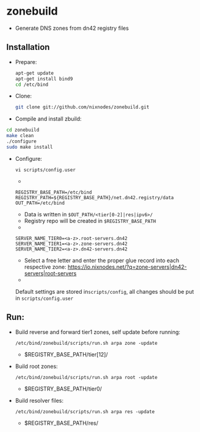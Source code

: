 # zonebuild

* Generate DNS zones from dn42 registry files

## Installation
* Prepare:

  ```sh
  apt-get update
  apt-get install bind9
  cd /etc/bind
  ```
* Clone:

  ```sh
  git clone git://github.com/nixnodes/zonebuild.git
  ```
  
* Compile and install zbuild:

 ```sh
 cd zonebuild
 make clean
 ./configure
 sudo make install
 ```
 
* Configure:
  
  `vi scripts/config.user`

  -
 
  ```
  REGISTRY_BASE_PATH=/etc/bind
  REGISTRY_PATH=${REGISTRY_BASE_PATH}/net.dn42.registry/data
  OUT_PATH=/etc/bind
  ```

  * Data is written in `$OUT_PATH/<tier[0-2]|res|ipv6>/`
  * Registry repo will be created in `$REGISTRY_BASE_PATH`
  
  -

  ```
  SERVER_NAME_TIER0=<a-z>.root-servers.dn42
  SERVER_NAME_TIER1=<a-z>.zone-servers.dn42
  SERVER_NAME_TIER2=<a-z>.dn42-servers.dn42
  ```
  
  * Select a free letter and enter the proper glue record into each respective zone: https://io.nixnodes.net/?q=zone-servers|dn42-servers|root-servers
  
  -
  
  Default settings are stored in`scripts/config`, all changes should be put in `scripts/config.user`

## Run:

* Build reverse and forward tier1 zones, self update before running:

  `/etc/bind/zonebuild/scripts/run.sh arpa zone -update`
  
  * $REGISTRY_BASE_PATH/tier[12]/
  
* Build root zones:
  
  `/etc/bind/zonebuild/scripts/run.sh arpa root -update` 

  * $REGISTRY_BASE_PATH/tier0/

* Build resolver files:
  
  `/etc/bind/zonebuild/scripts/run.sh arpa res -update` 

  * $REGISTRY_BASE_PATH/res/